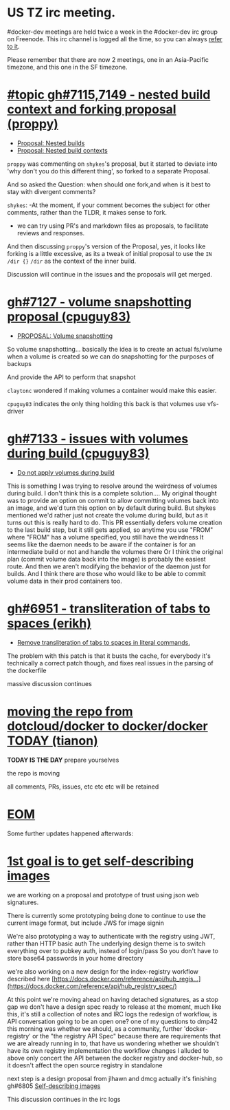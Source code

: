 
# US TZ irc meeting.

#docker-dev meetings are held twice a week in the #docker-dev irc group on Freenode.
This irc channel is logged all the time, so you can always [refer to it](https://botbot.me/freenode/docker-dev/).

Please remember that there are now 2 meetings, one in an Asia-Pacific timezone, and this one in the SF timezone.

# [#topic gh#7115,7149 - nested build context and forking proposal (proppy)](https://botbot.me/freenode/docker-dev/msg/18570573/)

- [Proposal: Nested builds](https://github.com/dotcloud/docker/issues/7115)
- [Proposal: Nested build contexts](https://github.com/dotcloud/docker/issues/7149)

`proppy` was commenting on `shykes`'s proposal, but it started to deviate into
'why don't you do this different thing', so forked to a separate Proposal.

And so asked the Question: when should one fork,and when is it best to stay with divergent comments?

`shykes`: 
-At the moment, if your comment becomes the subject for other comments, rather than the TLDR, 
it makes sense to fork.
- we can try using PR's and markdown files as proposals, to facilitate reviews and responses.

And then discussing `proppy`'s version of the Proposal, yes, it looks like forking is 
a little excessive, as its a tweak of initial proposal to use the `IN /dir {}` `/dir` as
the context of the inner build.

Discussion will continue in the issues and the proposals will get merged.

# [gh#7127 - volume snapshotting proposal (cpuguy83)](https://botbot.me/freenode/docker-dev/msg/18572754/)

- [PROPOSAL: Volume snapshotting](https://github.com/dotcloud/docker/issues/7127)

So volume snapshotting... basically the idea is to create an actual fs/volume when a
volume is created so we can do snapshotting for the purposes of backups

And provide the API to perform that snapshot

`claytonc` wondered if making volumes a container would make this easier.

`cpuguy83` indicates the only thing holding this back is that volumes use vfs-driver

# [gh#7133 - issues with volumes during build (cpuguy83)](https://botbot.me/freenode/docker-dev/msg/18573062/)

- [Do not apply volumes during build](https://github.com/dotcloud/docker/pull/7133)

This is something I was trying to resolve around the weirdness of volumes during build.
I don't think this is a complete solution....
My original thought was to provide an option on commit to allow committing volumes back into an image, and we'd turn this option on by default during build.
But shykes mentioned we'd rather just not create the volume during build, but as it turns out this is really hard to do.
This PR essentially defers volume creation to the last build step, but it still gets applied, so anytime you use "FROM" where "FROM" has a volume specified, you still have the weirdness
It seems like the daemon needs to be aware if the container is for an intermediate build or not and handle the volumes there
Or I think the original plan (commit volume data back into the image) is probably the easiest route.
And then we aren't modifying the behavior of the daemon just for builds.
And I think there are those who would like to be able to commit volume data in their prod containers too.

# [gh#6951 - transliteration of tabs to spaces (erikh)](https://botbot.me/freenode/docker-dev/msg/18573470/)

- [Remove transliteration of tabs to spaces in literal commands.](https://github.com/dotcloud/docker/pull/6951)

The problem with this patch is that it busts the cache, for everybody
it's technically a correct patch though, and fixes real issues in the parsing of the dockerfile

massive discussion continues

# [moving the repo from dotcloud/docker to docker/docker TODAY (tianon)](https://botbot.me/freenode/docker-dev/msg/18575110/)

**TODAY IS THE DAY**
prepare yourselves

the repo is moving

all comments, PRs, issues, etc etc etc will be retained

# [EOM](https://botbot.me/freenode/docker-dev/msg/18575532/)

Some further updates happened afterwards:

# [1st goal is to get self-describing images](https://botbot.me/freenode/docker-dev/msg/18575903/)

we are working on a proposal and prototype of trust using json web signatures.

There is currently some prototyping being done to continue to use the current image format, but include JWS for image signin

We're also prototyping a way to authenticate with the registry using JWT, rather than HTTP basic auth
The underlying design theme is to switch everything over to pubkey auth, instead of login/pass
So you don't have to store base64 passwords in your home directory

we're also working on a new design for the index-registry workflow described here [https://docs.docker.com/reference/api/hub_regis...](https://docs.docker.com/reference/api/hub_registry_spec/)

At this point we're moving ahead on having detached signatures, as a stop gap
we don't have a design spec ready to release at the moment, much like this, it's still a collection of notes and IRC logs
the redesign of workflow, is API conversation going to be an open one?
one of my questions to dmp42 this morning was whether we should, as a community, further 'docker-registry' or the "the registry API Spec"
because there are requirements that we are already running in to, that have us wondering whether we shouldn't have its own registry implementation
the workflow changes I alluded to above only concert the API between the docker registry and docker-hub, so it doesn't affect the open source registry in standalone

next step is a design proposal from jlhawn and dmcg
actually it's finishing gh#6805
[Self-describing images](https://github.com/dotcloud/docker/issues/6805)

This discussion continues in the irc logs
